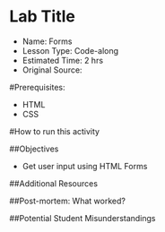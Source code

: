 # Lab Title

* Name: Forms
* Lesson Type: Code-along
* Estimated Time: 2 hrs
* Original Source: 

#Prerequisites:
- HTML
- CSS

#How to run this activity


##Objectives
* Get user input using HTML Forms

##Additional Resources

##Post-mortem:
What worked?

##Potential Student Misunderstandings
